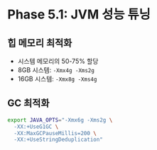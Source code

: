 # Phase 5.1: JVM 성능 튜닝

## 힙 메모리 최적화
- 시스템 메모리의 50-75% 할당
- 8GB 시스템: `-Xmx4g -Xms2g`
- 16GB 시스템: `-Xmx8g -Xms4g`

## GC 최적화
```bash
export JAVA_OPTS="-Xmx6g -Xms2g \
  -XX:+UseG1GC \
  -XX:MaxGCPauseMillis=200 \
  -XX:+UseStringDeduplication"
```
